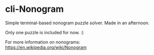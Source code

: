 # cli-Nonogram

Simple terminal-based nonogram puzzle solver. Made in an afternoon.

Only one puzzle is included for now. :)

For more information on nonograms: https://en.wikipedia.org/wiki/Nonogram